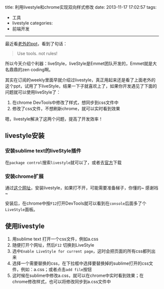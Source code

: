title: 利用livestyle和chrome实现双向样式修改
date: 2013-11-17 17:02:57
tags:
- 工具
- livestyle
categories:
- 前端开发
---

最近看[老外的ppt](http://t.cn/8DFQUsd)，看到了句话：

> Use tools. not rules!

所以今天介绍个利器：liveStyle，liveStyle是Emmet团队开发的，Emmet就是大名鼎鼎的zen coding啊。

其实在订阅的weekly里面早就介绍过livestyle，真正用起来还是看了上面老外的这个ppt，试用了下liveStyle，结果一下子就喜欢上了，如果你开发遇见了下面的问题就可以使用liveStyle了：

1. 在chrome DevTools中修改了样式，想同步到css文件中
1. 修改了css文件，不想刷新chrome，就可以实时看到效果

嗯，livestyle解决了这两个问题，提高了开发效率！

## livestyle安装

### 安装sublime text的liveStyle插件

在``package control``搜索``livestyle``就可以了，或者去[官方](http://livestyle.emmet.io/)下载

### 安装chrome扩展
通过[这个网址](https://chrome.google.com/webstore/detail/diebikgmpmeppiilkaijjbdgciafajmg)，安装livestyle，如果打不开，可能需要准备梯子，你懂的~ 感谢裆~

安装后，在chrome中按``F12``打开DevTools就可以看到在``console``后面多了个``LiveStyle``面板。

## 使用livestyle

1. 用sublime text 打开一个css文件，例如a.css
1. 随便打开个网址，然后``F12`` 切换到LiveStyle
1. 选中``Enable LiveStyle for current page``，这时会把页面的所有css都列出来
1. 选择一个需要替换的css，在下拉框中选择要替换掉的sublime打开的css文件，例如：a.css；或者点击``add file``按钮
1. 这时候在sublime中修改a.css，就可以在chrome中实时看到效果；在chrome修改样式，也可以将修改同步到a.css文件中

